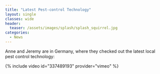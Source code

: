 ```yaml
---
title: "Latest Pest-control Technology"
layout: single
classes: wide
header:
  teaser: /assets/images/splash/splash_squirrel.jpg
categories:
  - News
---
```


Anne and Jeremy are in Germany, where they checked out the latest local pest control technology:

{% include video id="337489193" provider="vimeo" %}
